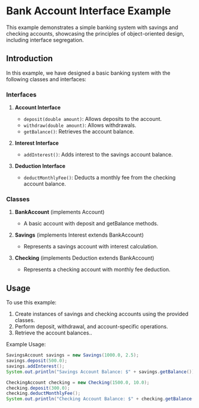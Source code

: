 # Bank Account Interface Example 
This example demonstrates a simple banking system with savings and checking accounts, showcasing the principles of object-oriented design, including interface segregation.

## Introduction

In this example, we have designed a basic banking system with the following classes and interfaces:

### Interfaces

1. **Account Interface**
    - `deposit(double amount)`: Allows deposits to the account.
    - `withdraw(double amount)`: Allows withdrawals.
    - `getBalance()`: Retrieves the account balance.

2. **Interest Interface**
    - `addInterest()`: Adds interest to the savings account balance.

3. **Deduction Interface**
    - `deductMonthlyFee()`: Deducts a monthly fee from the checking account balance.

### Classes

1. **BankAccount** (implements Account)
    - A basic account with deposit and getBalance methods.

2. **Savings** (implements Interest extends BankAccount)
    - Represents a savings account with interest calculation.

3. **Checking** (implements Deduction extends BankAccount)
    - Represents a checking account with monthly fee deduction.

## Usage

To use this example:

1. Create instances of savings and checking accounts using the provided classes.
2. Perform deposit, withdrawal, and account-specific operations.
3. Retrieve the account balances..

Example Usage:
```java
SavingsAccount savings = new Savings(1000.0, 2.5);
savings.deposit(500.0);
savings.addInterest();
System.out.println("Savings Account Balance: $" + savings.getBalance());

CheckingAccount checking = new Checking(1500.0, 10.0);
checking.deposit(300.0);
checking.deductMonthlyFee();
System.out.println("Checking Account Balance: $" + checking.getBalance());

